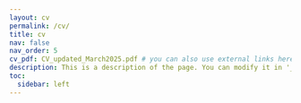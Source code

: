 ```yaml
---
layout: cv
permalink: /cv/
title: cv
nav: false
nav_order: 5
cv_pdf: CV_updated_March2025.pdf # you can also use external links here
description: This is a description of the page. You can modify it in '_pages/cv.md'. You can also change or remove the top pdf download button.
toc:
  sidebar: left
---
```

